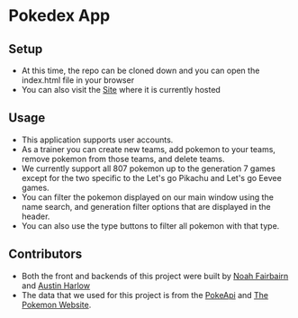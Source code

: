 # Pokedex App

## Setup

  * At this time, the repo can be cloned down and you can open the index.html file in your browser
  * You can also visit the [Site](https://austinbh.github.io/Pokedex-frontend/) where it is currently hosted

## Usage

  * This application supports user accounts.
  * As a trainer you can create new teams, add pokemon to your teams, remove pokemon from those teams, and delete teams.
  * We currently support all 807 pokemon up to the generation 7 games except for the two specific to the Let's go Pikachu and Let's go Eevee games.
  * You can filter the pokemon displayed on our main window using the name search, and generation filter options that are displayed in the header.
  * You can also use the type buttons to filter all pokemon with that type.

## Contributors

  * Both the front and backends of this project were built by [Noah Fairbairn](https://github.com/NFairbairn) and [Austin Harlow](https://github.com/AustinBH)
  * The data that we used for this project is from the [PokeApi](https://pokeapi.co/) and [The Pokemon Website](https://www.pokemon.com/us/).

